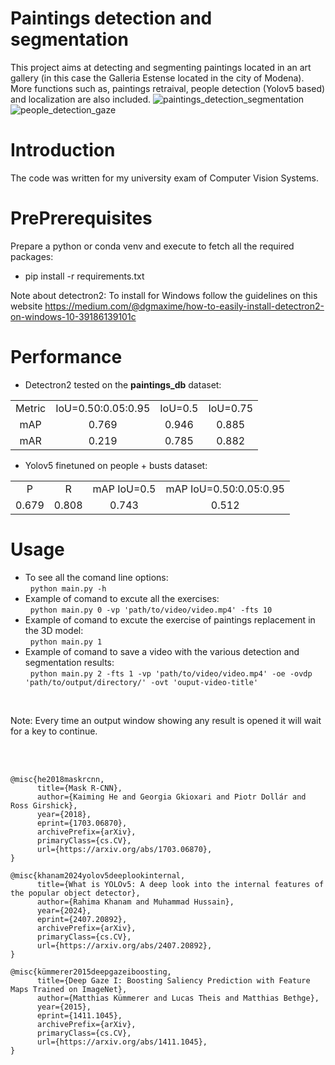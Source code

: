 # Paintings detection and segmentation
This project aims at detecting and segmenting paintings located in an art gallery (in this case the Galleria Estense located in the city of Modena). More functions such as, paintings retraival, people detection (Yolov5 based) and localization are also included.
![paintings_detection_segmentation](assets/pds.gif)
![people_detection_gaze](assets/pdg.gif)

# Introduction
The code was written for my university exam of Computer Vision Systems.

# PrePrerequisites

Prepare a python or conda venv and execute to fetch all the required packages:
* pip install -r requirements.txt

Note about detectron2: To install for Windows follow the guidelines on this website https://medium.com/@dgmaxime/how-to-easily-install-detectron2-on-windows-10-39186139101c

# Performance
- Detectron2 tested on the **paintings_db** dataset:
<table><tbody>
<tr>
<td align="center">Metric</td>
<td align="center">IoU=0.50:0.05:0.95</td>
<td align="center">IoU=0.5</td>
<td align="center">IoU=0.75</td>
</tr>

<tr>
<td align='center'>mAP</td>
<td align='center'>0.769</td>
<td align='center'>0.946</td>
<td align='center'>0.885</td>
</tr>
<tr>
<td align='center'>mAR</td>
<td align='center'>0.219</td>
<td align='center'>0.785</td>
<td align='center'>0.882</td>
</tr>
</tbody></table>

- Yolov5 finetuned on people + busts dataset:
<table><tbody>
<tr>
<td align="center">P</td>
<td align="center">R</td>
<td align="center">mAP IoU=0.5</td>
<td align="center">mAP IoU=0.50:0.05:0.95</td>
</tr>

<tr>
<td align='left'>0.679</td>
<td align='center'>0.808</td>
<td align='center'>0.743</td>
<td align='center'>0.512</td>
</tr>

</tbody></table>

# Usage


* To see all the comand line options:</br>
     &nbsp; ```python main.py -h```</br>
* Example of comand to excute all the exercises:</br>
     &nbsp; ```python main.py 0 -vp 'path/to/video/video.mp4' -fts 10```</br>
* Example of comand to excute the exercise of paintings replacement in the 3D model:</br>
     &nbsp; ```python main.py 1```</br>
* Example of comand to save a video with the various detection and segmentation results:</br>
     &nbsp; ```python main.py 2 -fts 1 -vp 'path/to/video/video.mp4' -oe -ovdp 'path/to/output/directory/' -ovt 'ouput-video-title'```
      
</br>

Note: Every time an output window showing any result is opened it will wait for a key to continue.</br>


</br>
</br>

```
@misc{he2018maskrcnn,
      title={Mask R-CNN}, 
      author={Kaiming He and Georgia Gkioxari and Piotr Dollár and Ross Girshick},
      year={2018},
      eprint={1703.06870},
      archivePrefix={arXiv},
      primaryClass={cs.CV},
      url={https://arxiv.org/abs/1703.06870}, 
}

@misc{khanam2024yolov5deeplookinternal,
      title={What is YOLOv5: A deep look into the internal features of the popular object detector}, 
      author={Rahima Khanam and Muhammad Hussain},
      year={2024},
      eprint={2407.20892},
      archivePrefix={arXiv},
      primaryClass={cs.CV},
      url={https://arxiv.org/abs/2407.20892}, 
}

@misc{kümmerer2015deepgazeiboosting,
      title={Deep Gaze I: Boosting Saliency Prediction with Feature Maps Trained on ImageNet}, 
      author={Matthias Kümmerer and Lucas Theis and Matthias Bethge},
      year={2015},
      eprint={1411.1045},
      archivePrefix={arXiv},
      primaryClass={cs.CV},
      url={https://arxiv.org/abs/1411.1045}, 
}
```
